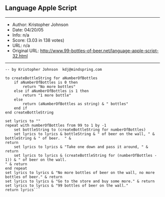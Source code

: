 
## Language Apple Script ##
---
- Author: Kristopher Johnson
- Date: 04/20/05
- Info: n/a
- Score:  (3.03 in 138 votes)
- URL: n/a
- Original URL: http://www.99-bottles-of-beer.net/language-apple-script-32.html
---

```-- AppleScript version of "99 Bottles of Beer"
-- by Kristopher Johnson  kdj@mindspring.com

to createBottleString for aNumberOfBottles
    if aNumberOfBottles is 0 then
        return "No more bottles"
    else if aNumberOfBottles is 1 then
        return "1 more bottle"
    else
        return (aNumberOfBottles as string) & " bottles"
    end if
end createBottleString

set lyrics to ""
repeat with numberOfBottles from 99 to 1 by -1
    set bottleString to (createBottleString for numberOfBottles)
    set lyrics to lyrics & bottleString & " of beer on the wall, " & bottleString & " of beer.  " &
return
    set lyrics to lyrics & "Take one down and pass it around, " & return
    set lyrics to lyrics & (createBottleString for (numberOfBottles - 1)) & " of beer on the wall. 
" & return
end repeat
set lyrics to lyrics & "No more bottles of beer on the wall, no more bottles of beer." & return
set lyrics to lyrics & "Go to the store and buy some more." & return
set lyrics to lyrics & "99 bottles of beer on the wall."
return lyrics```